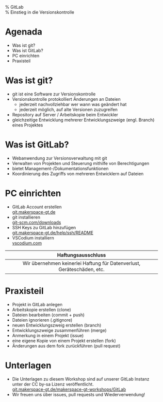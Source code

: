 % GitLab  
% Einstieg in die Versionskontrolle

# Agenada

* Was ist git?
* Was ist GitLab?
* PC einrichten
* Praxisteil

# Was ist git?

* git ist eine Software zur Versionskontrolle
* Versionskontrolle protokolliert Änderungen an Dateien
    * jederzeit nachvollziehbar wer wann was geändert hat
    * jederzeit möglich, auf alte Versionen zuzugreifen
* Repository auf Server / Arbeitskopie beim Entwickler
* gleichzeitige Entwicklung mehrerer Entwicklungszweige (engl. Branch) eines Projektes

# Was ist GitLab?

* Webanwendung zur Versionsverwaltung mit git
* Verwalten von Projekten und Steuerung mithilfe von Berechtigungen
* bietet Management-/Dokumentationsfunktionen
* Koordinierung des Zugriffs von mehreren Entwicklern auf Dateien

# PC einrichten

* GitLab Account erstellen  
[git.makerspace-gt.de](https://git.makerspace-gt.de)
* git installieren  
[git-scm.com/downloads](https://git-scm.com/downloads)
* SSH Keys zu GitLab hinzufügen  
[git.makerspace-gt.de/help/ssh/README](https://git.makerspace-gt.de/help/ssh/README)
* VSCodium installiern  
[vscodium.com](https://vscodium.com)

|                        **Haftungsausschluss**                        |
|:--------------------------------------------------------------------:|
|Wir übernehmen keinerlei Haftung für Datenverlust, Geräteschäden, etc.|

# Praxisteil

* Projekt in GitLab anlegen
* Arbeitskopie erstellen (clone)
* Dateien bearbeiten (commit + push)
* Dateien ignorieren (.gitignore)
* neuen Entwicklungszweig erstellen (branch)
* Entwicklungszweige zusammenführen (merge)
* Anmerkung in einem Projekt (issue)
* eine eigene Kopie von einem Projekt erstellen (fork)
* Änderungen aus dem fork zurückführen (pull request)

# Unterlagen

* Die Unterlagen zu diesem Workshop sind auf unserer GitLab Instanz unter der CC by-sa Lizenz veröffentlicht.  
[git.makerspace-gt.de/makerspace-gt-workshops/GitLab](git.makerspace-gt.de/makerspace-gt-workshops/GitLab)
* Wir freuen uns über issues, pull requests und Wiederverwendung!